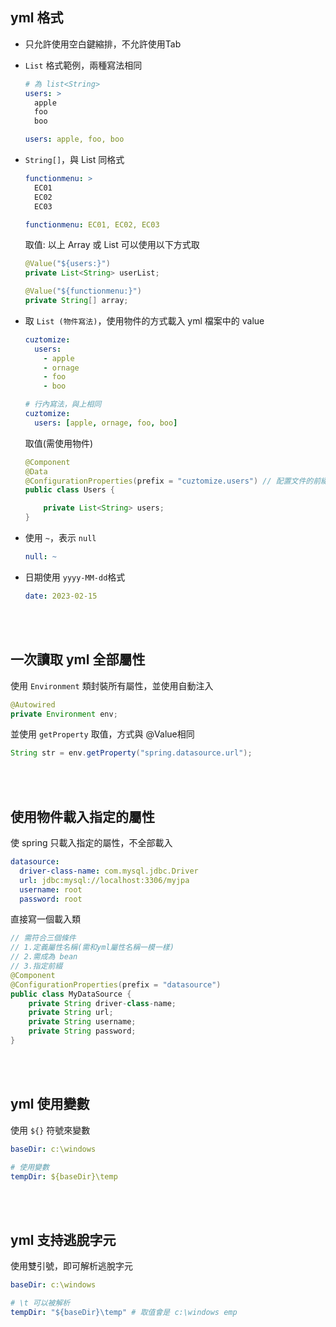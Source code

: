 ## yml 格式

* 只允許使用空白鍵縮排，不允許使用Tab
*  `List` 格式範例，兩種寫法相同

    ```yml
    # 為 list<String>
    users: >
      apple
      foo
      boo
    ```
    ```yml
    users: apple, foo, boo
    ```

* `String[]`，與 List 同格式
    ```yml
    functionmenu: >
      EC01
      EC02
      EC03
    ```
    ```yml
    functionmenu: EC01, EC02, EC03
    ```

    取值: 以上 Array 或 List 可以使用以下方式取

    ```java
    @Value("${users:}")
    private List<String> userList;

    @Value("${functionmenu:}")
    private String[] array;
    ```
* 取 `List (物件寫法)`，使用物件的方式載入 yml 檔案中的 value
    ```yml
    cuztomize: 
      users:
        - apple
        - ornage
        - foo
        - boo
    ```
    ```yml
    # 行內寫法，與上相同
    cuztomize: 
      users: [apple, ornage, foo, boo]
    ```
    取值(需使用物件)
    ```java
    @Component
    @Data
    @ConfigurationProperties(prefix = "cuztomize.users") // 配置文件的前綴
    public class Users {

        private List<String> users;
    }
    ```

* 使用 `~`，表示 `null`

    ```yml
    null: ~
    ```
* 日期使用 `yyyy-MM-dd`格式
    ```yml
    date: 2023-02-15
    ```

<br/>

<br/>

## 一次讀取 yml 全部屬性
使用 `Environment` 類封裝所有屬性，並使用自動注入
```java
@Autowired
private Environment env;
```
並使用 `getProperty` 取值，方式與 @Value相同
```java
String str = env.getProperty("spring.datasource.url");
```

<br/>

<br/>

## 使用物件載入指定的屬性
使 spring 只載入指定的屬性，不全部載入
```yml
datasource:
  driver-class-name: com.mysql.jdbc.Driver
  url: jdbc:mysql://localhost:3306/myjpa
  username: root
  password: root
```
直接寫一個載入類
```java
// 需符合三個條件
// 1.定義屬性名稱(需和yml屬性名稱一模一樣)
// 2.需成為 bean
// 3.指定前綴
@Component
@ConfigurationProperties(prefix = "datasource")
public class MyDataSource {
    private String driver-class-name;
    private String url;
    private String username;
    private String password;
}
```

<br/>

<br/>

## yml 使用變數

使用 `${}` 符號來變數

```yml
baseDir: c:\windows

# 使用變數
tempDir: ${baseDir}\temp
```

<br/>

<br/>

## yml 支持逃脫字元
使用雙引號，即可解析逃脫字元
```yml
baseDir: c:\windows

# \t 可以被解析
tempDir: "${baseDir}\temp" # 取值會是 c:\windows emp
```